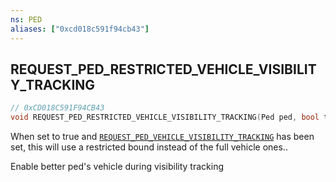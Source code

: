 ```yaml
---
ns: PED
aliases: ["0xcd018c591f94cb43"]
---
```

## REQUEST_PED_RESTRICTED_VEHICLE_VISIBILITY_TRACKING

```c
// 0xCD018C591F94CB43
void REQUEST_PED_RESTRICTED_VEHICLE_VISIBILITY_TRACKING(Ped ped, bool trackvehicle);
```

When set to true and [`REQUEST_PED_VEHICLE_VISIBILITY_TRACKING`](#_0x2BC338A7B21F4608) has been set, this will use a restricted bound instead of the full vehicle ones..

Enable better ped's vehicle during visibility tracking

